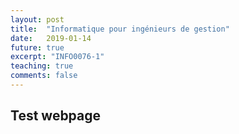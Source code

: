 ```yaml
---
layout: post
title:  "Informatique pour ingénieurs de gestion"
date:   2019-01-14
future: true
excerpt: "INFO0076-1"
teaching: true
comments: false
---
```


<h2> Test webpage </h2>
